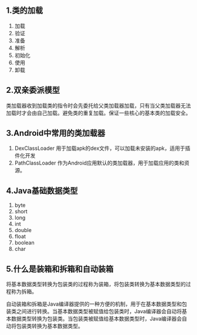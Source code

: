 ## 1.类的加载

1. 加载
2. 验证
3. 准备
4. 解析
5. 初始化
6. 使用
7. 卸载

## 2.双亲委派模型

类加载器收到加载类的指令时会先委托给父类加载器加载，只有当父类加载器无法加载时才会由自己加载。避免类的重复加载。保证一些核心的基本类的加载安全。

## 3.Android中常用的类加载器

1. DexClassLoader 用于加载apk的dex文件，可以加载未安装的apk，适用于插件化开发
2. PathClassLoader 作为Android应用默认的类加载器，用于加载应用的类和资源。

## 4.Java基础数据类型

1. byte
2. short 
3. long
4. int
5. double
6. float
7. boolean
8. char

## 5.什么是装箱和拆箱和自动装箱

将基本数据类型转换为包装类的过程称为装箱，将包装类转换为基本数据类型的过程称为拆箱。

自动装箱和拆箱是Java编译器提供的一种方便的机制，用于在基本数据类型和包装类之间进行转换。当基本数据类型被赋值给包装类时，Java编译器会自动将基本数据类型转换为包装类。当包装类被赋值给基本数据类型时，Java编译器会自动将包装类转换为基本数据类型。

